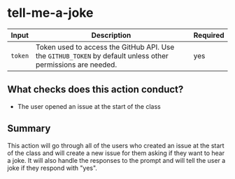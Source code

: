 # tell-me-a-joke

<!-- about this action -->

| Input   | Description                                                                                                 | Required |
| ------- | ----------------------------------------------------------------------------------------------------------- | -------- |
| `token` | Token used to access the GitHub API. Use the `GITHUB_TOKEN` by default unless other permissions are needed. | yes      |

## What checks does this action conduct?

-   The user opened an issue at the start of the class

## Summary

This action will go through all of the users who created an issue at the start of the class and will create a new issue for them asking if they want to hear a joke. It will also handle the responses to the prompt and will tell the user a joke if they respond with "yes".
